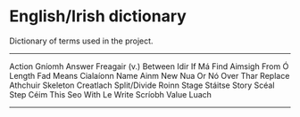 # English/Irish dictionary

Dictionary of terms used in the project.

--------------- -----------
 Action          Gníomh
 Answer          Freagair (v.)
 Between         Idir
 If              Má
 Find            Aimsigh
 From            Ó
 Length          Fad
 Means           Cialaíonn
 Name            Ainm
 New             Nua
 Or              Nó
 Over            Thar
 Replace         Athchuir
 Skeleton        Creatlach
 Split/Divide    Roinn 
 Stage           Stáitse
 Story           Scéal
 Step            Céim
 This            Seo
 With            Le
 Write           Scríobh
 Value           Luach
--------------- ------------
